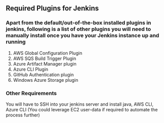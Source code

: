 ## Required Plugins for Jenkins

### Apart from the default/out-of-the-box installed plugins in jenkins, following is a list of other plugins you will need to manually install once you have your Jenkins instance up and running

1.	AWS Global Configuration Plugin
2.	AWS SQS Build Trigger Plugin
3.	Azure Artifact Manager plugin
4.	Azure CLI Plugin
5.	GitHub Authentication plugin
6.	Windows Azure Storage plugin


### Other Requirements
You will have to SSH into your jenkins server and install java, AWS CLI, Azure CLI (You could leverage EC2 user-data if required to automate the process further)